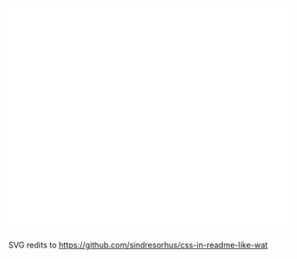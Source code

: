 <img src="header.svg" width="800" height="400">

SVG redits to https://github.com/sindresorhus/css-in-readme-like-wat
